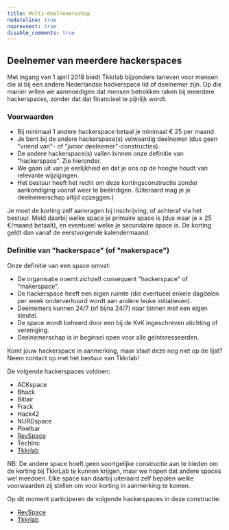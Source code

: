 ```yaml
---
title: Multi-deelnemerschap
nodateline: true
noprevnext: true
disable_comments: true
---
```


## Deelnemer van meerdere hackerspaces
Met ingang van 1 april 2018 biedt Tkkrlab bijzondere tarieven voor mensen die al bij een andere Nederlandse hackerspace lid of deelnemer zijn. Op die manier willen we aanmoedigen dat mensen betrokken raken bij meerdere hackerspaces, zonder dat dat financieel te pijnlijk wordt.

### Voorwaarden
 - Bij minimaal 1 andere hackerspace betaal je minimaal € 25 per maand.
 - Je bent bij de andere hackerspace(s) volwaardig deelnemer (dus geen "vriend van"- of "junior deelnemer"-constructies).
 - De andere hackerspace(s) vallen binnen onze definitie van "hackerspace". Zie hieronder.
 - We gaan uit van je eerlijkheid en dat je ons op de hoogte houdt van relevante wijzigingen.
 - Het bestuur heeft het recht om deze kortingsconstructie zonder aankondiging vooraf weer te beëindigen. (Uiteraard mag je je deelnemerschap altijd opzeggen.)

 Je moet de korting zelf aanvragen bij inschrijving, of achteraf via het bestuur. Meld daarbij welke space je primaire space is (dus waar je ≥ 25 €/maand betaalt), en eventueel welke je secundaire space is. De korting geldt dan vanaf de eerstvolgende kalendermaand.

### Definitie van "hackerspace" (of "makerspace")
Onze definitie van een space omvat:

 - De organisatie noemt zichzelf consequent "hackerspace" of "makerspace".
 - De hackerspace heeft een eigen ruimte (die eventueel enkele dagdelen per week onderverhuurd wordt aan andere leuke initiatieven).
 - Deelnemers kunnen 24/7 (of bijna 24/7) naar binnen met een eigen sleutel.
 - De space wordt beheerd door een bij de KvK ingeschreven stichting of vereniging.
 - Deelnemerschap is in beginsel open voor alle geïnteresseerden.

Komt jouw hackerspace in aanmerking, maar staat deze nog niet op de lijst? Neem contact op met het bestuur van Tkkrlab!

De volgende hackerspaces voldoen:

 - ACKspace
 - Bhack
 - Bitlair
 - Frack
 - Hack42
 - NURDspace
 - Pixelbar
 - [RevSpace](https://revspace.nl/index.php?title=Multi-deelnemerschap)
 - TechInc
 - [Tkkrlab](https://www.tkkrlab.nl)

NB: De andere space hoeft geen soortgelijke constructie aan te bieden om de korting bij TkkrLab te kunnen krijgen, maar we hopen dat andere spaces wel meedoen. Elke space kan daarbij uiteraard zelf bepalen welke voorwaarden zij stellen om voor korting in aanmerking te komen.

Op dit moment participeren de volgende hackerspaces in deze constructie:

 - [RevSpace](https://revspace.nl/index.php?title=Multi-deelnemerschap)
 - [Tkkrlab](https://www.tkkrlab.nl)
